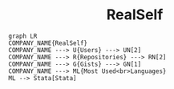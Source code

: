 <h1 align="center">RealSelf</h1>

```mermaid
graph LR
COMPANY_NAME{RealSelf}
COMPANY_NAME ---> U{Users} ---> UN[2]
COMPANY_NAME ---> R{Repositories} ---> RN[2]
COMPANY_NAME ---> G{Gists} ---> GN[1]
COMPANY_NAME ---> ML{Most Used<br>Languages}
ML --> Stata[Stata]
```
